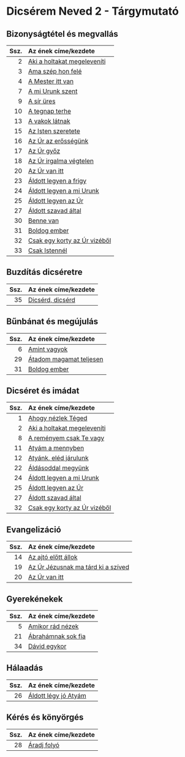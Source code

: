 # Dicsérem Neved 2 - Tárgymutató

## Bizonyságtétel és megvallás

| Ssz. | Az ének címe/kezdete |
| ---: | :------------------- |
| 2 | [Aki a holtakat megeleveníti](../../collections/dicserem_neved_2/002.xml) |
| 3 | [Ama szép hon felé](../../collections/dicserem_neved_2/003.xml) |
| 4 | [A Mester itt van](../../collections/dicserem_neved_2/004.xml) |
| 7 | [A mi Urunk szent](../../collections/dicserem_neved_2/007.xml) |
| 9 | [A sír üres](../../collections/dicserem_neved_2/009.xml) |
| 10 | [A tegnap terhe](../../collections/dicserem_neved_2/010.xml) |
| 13 | [A vakok látnak](../../collections/dicserem_neved_2/013.xml) |
| 15 | [Az Isten szeretete](../../collections/dicserem_neved_2/015.xml) |
| 16 | [Az Úr az erősségünk](../../collections/dicserem_neved_2/016.xml) |
| 17 | [Az Úr győz](../../collections/dicserem_neved_2/017.xml) |
| 18 | [Az Úr irgalma végtelen](../../collections/dicserem_neved_2/018.xml) |
| 20 | [Az Úr van itt](../../collections/dicserem_neved_2/020.xml) |
| 23 | [Áldott legyen a frigy](../../collections/dicserem_neved_2/023.xml) |
| 24 | [Áldott legyen a mi Urunk](../../collections/dicserem_neved_2/024.xml) |
| 25 | [Áldott legyen az Úr](../../collections/dicserem_neved_2/025.xml) |
| 27 | [Áldott szavad által](../../collections/dicserem_neved_2/027.xml) |
| 30 | [Benne van](../../collections/dicserem_neved_2/030.xml) |
| 31 | [Boldog ember](../../collections/dicserem_neved_2/031.xml) |
| 32 | [Csak egy korty az Úr vizéből](../../collections/dicserem_neved_2/032.xml) |
| 33 | [Csak Istennél](../../collections/dicserem_neved_2/033.xml) |

## Buzdítás dicséretre

| Ssz. | Az ének címe/kezdete |
| ---: | :------------------- |
| 35 | [Dicsérd, dicsérd](../../collections/dicserem_neved_2/035.xml) |

## Bűnbánat és megújulás

| Ssz. | Az ének címe/kezdete |
| ---: | :------------------- |
| 6 | [Amint vagyok](../../collections/dicserem_neved_2/006.xml) |
| 29 | [Átadom magamat teljesen](../../collections/dicserem_neved_2/029.xml) |
| 31 | [Boldog ember](../../collections/dicserem_neved_2/031.xml) |

## Dicséret és imádat

| Ssz. | Az ének címe/kezdete |
| ---: | :------------------- |
| 1 | [Ahogy nézlek Téged](../../collections/dicserem_neved_2/001.xml) |
| 2 | [Aki a holtakat megeleveníti](../../collections/dicserem_neved_2/002.xml) |
| 8 | [A reményem csak Te vagy](../../collections/dicserem_neved_2/008.xml) |
| 11 | [Atyám a mennyben](../../collections/dicserem_neved_2/011.xml) |
| 12 | [Atyánk, eléd járulunk](../../collections/dicserem_neved_2/012.xml) |
| 22 | [Áldásoddal megyünk](../../collections/dicserem_neved_2/022.xml) |
| 24 | [Áldott legyen a mi Urunk](../../collections/dicserem_neved_2/024.xml) |
| 25 | [Áldott legyen az Úr](../../collections/dicserem_neved_2/025.xml) |
| 27 | [Áldott szavad által](../../collections/dicserem_neved_2/027.xml) |
| 32 | [Csak egy korty az Úr vizéből](../../collections/dicserem_neved_2/032.xml) |

## Evangelizáció

| Ssz. | Az ének címe/kezdete |
| ---: | :------------------- |
| 14 | [Az ajtó előtt állok](../../collections/dicserem_neved_2/014.xml) |
| 19 | [Az Úr Jézusnak ma tárd ki a szíved](../../collections/dicserem_neved_2/019.xml) |
| 20 | [Az Úr van itt](../../collections/dicserem_neved_2/020.xml) |

## Gyerekénekek

| Ssz. | Az ének címe/kezdete |
| ---: | :------------------- |
| 5 | [Amikor rád nézek](../../collections/dicserem_neved_2/005.xml) |
| 21 | [Ábrahámnak sok fia](../../collections/dicserem_neved_2/021.xml) |
| 34 | [Dávid egykor](../../collections/dicserem_neved_2/034.xml) |

## Hálaadás

| Ssz. | Az ének címe/kezdete |
| ---: | :------------------- |
| 26 | [Áldott légy jó Atyám](../../collections/dicserem_neved_2/026.xml) |

## Kérés és könyörgés

| Ssz. | Az ének címe/kezdete |
| ---: | :------------------- |
| 28 | [Áradj folyó](../../collections/dicserem_neved_2/028.xml) |

